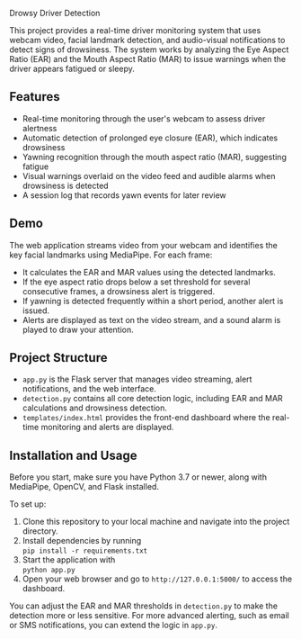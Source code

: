 Drowsy Driver Detection

This project provides a real-time driver monitoring system that uses webcam video, facial landmark detection, and audio-visual notifications to detect signs of drowsiness. The system works by analyzing the Eye Aspect Ratio (EAR) and the Mouth Aspect Ratio (MAR) to issue warnings when the driver appears fatigued or sleepy.

## Features

- Real-time monitoring through the user's webcam to assess driver alertness
- Automatic detection of prolonged eye closure (EAR), which indicates drowsiness
- Yawning recognition through the mouth aspect ratio (MAR), suggesting fatigue
- Visual warnings overlaid on the video feed and audible alarms when drowsiness is detected
- A session log that records yawn events for later review

## Demo
The web application streams video from your webcam and identifies the key facial landmarks using MediaPipe. For each frame:

- It calculates the EAR and MAR values using the detected landmarks.
- If the eye aspect ratio drops below a set threshold for several consecutive frames, a drowsiness alert is triggered.
- If yawning is detected frequently within a short period, another alert is issued.
- Alerts are displayed as text on the video stream, and a sound alarm is played to draw your attention.

## Project Structure

- `app.py` is the Flask server that manages video streaming, alert notifications, and the web interface.
- `detection.py` contains all core detection logic, including EAR and MAR calculations and drowsiness detection.
- `templates/index.html` provides the front-end dashboard where the real-time monitoring and alerts are displayed.

## Installation and Usage

Before you start, make sure you have Python 3.7 or newer, along with MediaPipe, OpenCV, and Flask installed.

To set up:

1. Clone this repository to your local machine and navigate into the project directory.
2. Install dependencies by running  
   `pip install -r requirements.txt`
3. Start the application with  
   `python app.py`
4. Open your web browser and go to `http://127.0.0.1:5000/` to access the dashboard.

You can adjust the EAR and MAR thresholds in `detection.py` to make the detection more or less sensitive. For more advanced alerting, such as email or SMS notifications, you can extend the logic in `app.py`.

